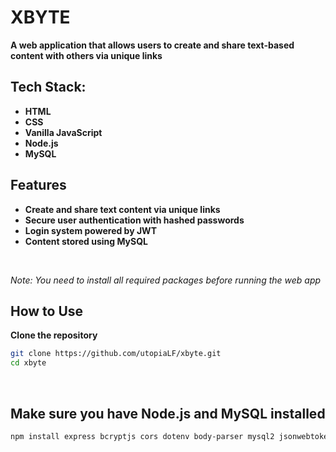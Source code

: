 # XBYTE

**A web application that allows users to create and share text-based content with others via unique links**

## Tech Stack:
 - **HTML**
 - **CSS**
 - **Vanilla JavaScript**
 - **Node.js**
 - **MySQL**

## Features
 - **Create and share text content via unique links**
 - **Secure user authentication with hashed passwords**
 - **Login system powered by JWT**
 - **Content stored using MySQL**

<br>

*Note: You need to install all required packages before running the web app*
<br>

## How to Use

**Clone the repository**

```bash
git clone https://github.com/utopiaLF/xbyte.git
cd xbyte
```
<br>

## Make sure you have Node.js and MySQL installed

```bash
npm install express bcryptjs cors dotenv body-parser mysql2 jsonwebtoken jwt-decode path
```
